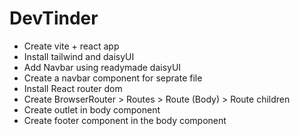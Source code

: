 # DevTinder

- Create vite + react app
- Install tailwind and daisyUI
- Add Navbar using readymade daisyUI
- Create a navbar component for seprate file
- Install React router dom
- Create BrowserRouter > Routes > Route (Body) > Route children
- Create outlet in body component
- Create footer component in the body component
